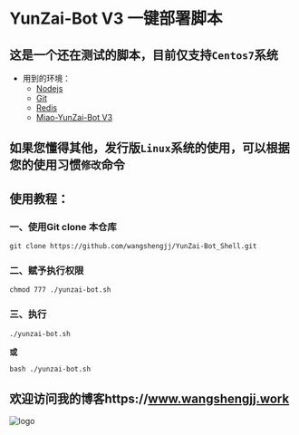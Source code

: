 

# YunZai-Bot V3 一键部署脚本

## 这是一个还在测试的脚本，目前仅支持`Centos7`系统

- 用到的环境：
  - [Nodejs](https://nodejs.org/en)
  - [Git](https://git-scm.com/)
  - [Redis](https://redis.io/)
  - [Miao-YunZai-Bot V3](https://github.com/yoimiya-kokomi/Miao-Yunzai)

## 如果您懂得其他，发行版`Linux`系统的使用，可以根据您的使用习惯`修改`命令

## 使用教程：

### 一、使用Git clone 本仓库

```
git clone https://github.com/wangshengjj/YunZai-Bot_Shell.git
```

### 二、赋予执行权限

```
chmod 777 ./yunzai-bot.sh
```

### 三、执行

```
./yunzai-bot.sh
```

**或**

```
bash ./yunzai-bot.sh
```

## 欢迎访问我的博客https://www.wangshengjj.work

![logo](https://www.wangshengjj.work/upload/2022/10/logo3.png)

